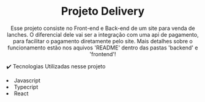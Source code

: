 # <h1 align="center">Projeto Delivery</h1>

<p align="center">Esse projeto consiste no Front-end e Back-end de um site para venda de lanches. O diferencial dele vai ser a integração com uma api de pagamento, para facilitar o pagamento diretamente pelo site. Mais detalhes sobre o funcionamento estão nos aquivos 'README' dentro das pastas 'backend' e 'frontend'!</p>

✔️ Tecnologias Utilizadas nesse projeto

<li>Javascript</li>
<li>Typecript</li>
<li>React</li>